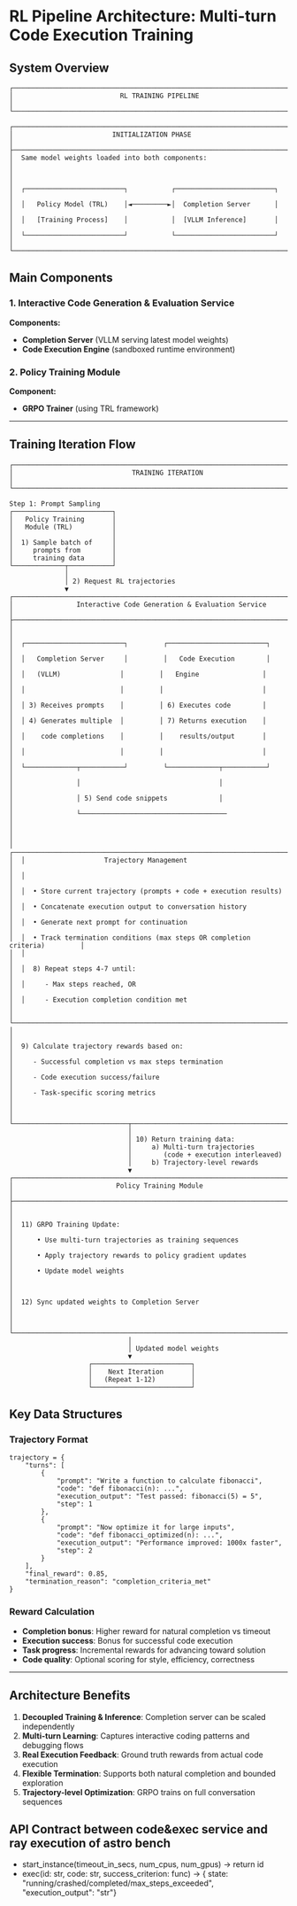 # RL Pipeline Architecture: Multi-turn Code Execution Training

## System Overview

```
┌─────────────────────────────────────────────────────────────────────────────────┐
│                           RL TRAINING PIPELINE                                 │
└─────────────────────────────────────────────────────────────────────────────────┘

┌─────────────────────────────────────────────────────────────────────────────────┐
│                         INITIALIZATION PHASE                                   │
├─────────────────────────────────────────────────────────────────────────────────┤
│  Same model weights loaded into both components:                                │
│                                                                                 │
│  ┌─────────────────────────┐           ┌─────────────────────────┐             │
│  │   Policy Model (TRL)    │◄─────────►│  Completion Server      │             │
│  │   [Training Process]    │           │  [VLLM Inference]       │             │
│  └─────────────────────────┘           └─────────────────────────┘             │
└─────────────────────────────────────────────────────────────────────────────────┘
```

## Main Components

### 1. Interactive Code Generation & Evaluation Service
**Components:**
- **Completion Server** (VLLM serving latest model weights)
- **Code Execution Engine** (sandboxed runtime environment)

### 2. Policy Training Module
**Component:**
- **GRPO Trainer** (using TRL framework)

---

## Training Iteration Flow

```
┌─────────────────────────────────────────────────────────────────────────────────┐
│                              TRAINING ITERATION                                 │
└─────────────────────────────────────────────────────────────────────────────────┘

Step 1: Prompt Sampling
┌─────────────────────────┐
│   Policy Training       │
│   Module (TRL)          │
│                         │
│  1) Sample batch of     │
│     prompts from        │
│     training data       │
└─────────────┬───────────┘
              │
              │ 2) Request RL trajectories
              ▼
┌─────────────────────────────────────────────────────────────────────────────────┐
│                Interactive Code Generation & Evaluation Service                 │
├─────────────────────────────────────────────────────────────────────────────────┤
│                                                                                 │
│  ┌─────────────────────────┐         ┌─────────────────────────┐               │
│  │   Completion Server     │         │   Code Execution        │               │
│  │   (VLLM)               │         │   Engine                │               │
│  │                        │         │                         │               │
│  │ 3) Receives prompts    │         │ 6) Executes code        │               │
│  │ 4) Generates multiple  │         │ 7) Returns execution    │               │
│  │    code completions    │         │    results/output       │               │
│  │                        │         │                         │               │
│  └─────────────┬───────────┘         └─────────────┬───────────┘               │
│                │                                   │                           │
│                │ 5) Send code snippets             │                           │
│                └─────────────────────────────────────                          │
│                                                                                 │
│  ┌─────────────────────────────────────────────────────────────────────────────┤
│  │                    Trajectory Management                                    │
│  │                                                                             │
│  │  • Store current trajectory (prompts + code + execution results)           │
│  │  • Concatenate execution output to conversation history                     │
│  │  • Generate next prompt for continuation                                    │
│  │  • Track termination conditions (max steps OR completion criteria)         │
│  │                                                                             │
│  │  8) Repeat steps 4-7 until:                                                │
│  │     - Max steps reached, OR                                                 │
│  │     - Execution completion condition met                                    │
│  └─────────────────────────────────────────────────────────────────────────────┤
│                                                                                 │
│  9) Calculate trajectory rewards based on:                                     │
│     - Successful completion vs max steps termination                           │
│     - Code execution success/failure                                           │
│     - Task-specific scoring metrics                                            │
│                                                                                 │
└─────────────────────────────┬───────────────────────────────────────────────────┘
                              │
                              │ 10) Return training data:
                              │     a) Multi-turn trajectories 
                              │        (code + execution interleaved)
                              │     b) Trajectory-level rewards
                              ▼
┌─────────────────────────────────────────────────────────────────────────────────┐
│                          Policy Training Module                                │
├─────────────────────────────────────────────────────────────────────────────────┤
│                                                                                 │
│  11) GRPO Training Update:                                                      │
│      • Use multi-turn trajectories as training sequences                       │
│      • Apply trajectory rewards to policy gradient updates                     │
│      • Update model weights                                                     │
│                                                                                 │
│  12) Sync updated weights to Completion Server                                 │
│                                                                                 │
└─────────────────────────────────────────────────────────────────────────────────┘
                              │
                              │ Updated model weights
                              ▼
                    ┌─────────────────────────┐
                    │    Next Iteration       │
                    │   (Repeat 1-12)         │
                    └─────────────────────────┘
```

## Key Data Structures

### Trajectory Format
```
trajectory = {
    "turns": [
        {
            "prompt": "Write a function to calculate fibonacci",
            "code": "def fibonacci(n): ...",
            "execution_output": "Test passed: fibonacci(5) = 5",
            "step": 1
        },
        {
            "prompt": "Now optimize it for large inputs",
            "code": "def fibonacci_optimized(n): ...",
            "execution_output": "Performance improved: 1000x faster",
            "step": 2
        }
    ],
    "final_reward": 0.85,
    "termination_reason": "completion_criteria_met"
}
```

### Reward Calculation
- **Completion bonus**: Higher reward for natural completion vs timeout
- **Execution success**: Bonus for successful code execution
- **Task progress**: Incremental rewards for advancing toward solution
- **Code quality**: Optional scoring for style, efficiency, correctness

---

## Architecture Benefits

1. **Decoupled Training & Inference**: Completion server can be scaled independently
2. **Multi-turn Learning**: Captures interactive coding patterns and debugging flows  
3. **Real Execution Feedback**: Ground truth rewards from actual code execution
4. **Flexible Termination**: Supports both natural completion and bounded exploration
5. **Trajectory-level Optimization**: GRPO trains on full conversation sequences

## API Contract between code&exec service and ray execution of astro bench

- start_instance(timeout_in_secs, num_cpus, num_gpus) -> return id
- exec(id: str, code: str, success_criterion: func) -> { state: "running/crashed/completed/max_steps_exceeded", "execution_output": "str"}
